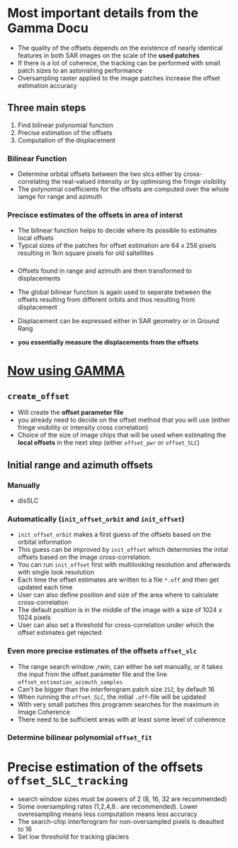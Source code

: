 # Most important details from the Gamma Docu

- The quality of the offsets depends on the existence of nearly identical features in both SAR
  images on the scale of the **used patches**
- If there is a lot of coherece, the tracking can be performed with small patch sizes to an
  astonishing performance
- Oversampling raster applied to the image patches increase the offset estimation accuracy


## Three main steps

1. Find bilinear polynomial function
2. Precise estimation of the offsets
3. Computation of the displacement



### Bilinear Function

- Determine orbital offsets between the two slcs either by cross-correlating the real-valued
  intensity or by optimising the fringe visibility
- The polynomial coefficients for the offsets are computed over the whole iamge for range and
  azimuth

### Precisce estimates of the offsets in area of interst

- The bilinear function helps to decide where its possible to estimates local offsets
- Typcal sizes of the patches for offset estimation are 64 x 256 pixels resulting in 1km square
  pixels for old saltellites

### 

- Offsets found in range and azimuth are then transformed to displacements
- The global bilinear function is again used to seperate between the offsets resulting from
  different orbits and thos resulting from displacement
- Displacement can be expressed either in SAR geometry or in Ground Rang

- **you essentially measure the displacements from the offsets**

# <u>Now using GAMMA</u>

## `create_offset`

- Will create the **offset parameter file**
- you already need to decide on the offset method that you will use (either fringe visibility or
  intensity cross correlation)
- Choice of the size of image chips that will be used when estimating the **local offsets** in
  the next step (either `offset_pwr` or `offset_SLC`)

## Initial range and azimuth offsets

### Manually

- disSLC

### Automatically (`init_offset_orbit` and `init_offset`)

- `init_offset_orbit` makes a first guess of the offsets based on the orbital information
- This guess can be improved by `init_offset` which determinies the inital offsets based on the
  image cross-correlation. 
- You can run `init_offset` first with multilooking resolution and afterwards with single look
  resolution
- Each time the offset estimates are written to a file `*.off` and then get updated each time
- User can also define position and size of the area where to calculate cross-correlation
- The default position is in the middle of the image with a size of 1024 x 1024 pixels
- User can also set a threshold for cross-correlation under which the offset estimates get
  rejected


### Even more precise estimates of the offsets `offset_slc`

- The range search window ,rwin, can either be set manually, or it takes the input from the offset
parameter file and the line `offset_estimation_azimuth_samples`
- Can't be bigger than the interferogram patch size `ISZ`, by default 16
- When running the `offset_SLC`, the initial `.off`-file will be updated  
- WIth very small patches this programm searches for the maximum in Image Coherence
- There need to be sufficient areas with at least some level of coherence

### Determine bilinear polynomial `offset_fit`


# Precise estimation of the offsets `offset_SLC_tracking`

- search window sizes must be powers of 2 (8, 16, 32 are recommended)
- Some oversampling rates (1,2,4,8.. are recommended). Lower overesampling means less computation means less accuracy
- The search-chip interferogram for non-oversampled pixels is deaulted to 16
- Set low threshold for tracking glaciers




